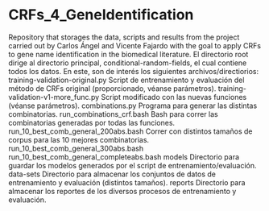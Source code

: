 # CRFs_4_GeneIdentification
Repository that storages the data, scripts and results from the project carried out by Carlos Ángel and Vicente Fajardo with the goal to apply CRFs to gene name identification in the biomedical literature.
El directorio root dirige al directorio principal, conditional-random-fields, el cual contiene todos los datos. En este, son de interés los siguientes archivos/directiorios:
	training-validation-original.py	Script de entrenamiento y evaluación del método de CRFs original (proporcionado, véanse parámetros).
	training-validation-v1-more_func.py	Script modificado con las nuevas funciones (véanse parámetros).
	combinations.py	Programa para generar las distintas combinatorias.
	run_combinations_crf.bash	Bash para correr las combinatorias generadas por todas las funciones.
	run_10_best_comb_general_200abs.bash	Correr con distintos tamaños de corpus para las 10 mejores combinatorias.
	run_10_best_comb_general_300abs.bash
	run_10_best_comb_general_completeabs.bash
	models	Directorio para guardar los modelos generados por el script de entrenamiento/evaluación.
	data-sets	Directorio para almacenar los conjuntos de datos de entrenamiento y evaluación (distintos tamaños).
	reports	Directorio para almacenar los reportes de los diversos procesos de entrenamiento y evaluación.
